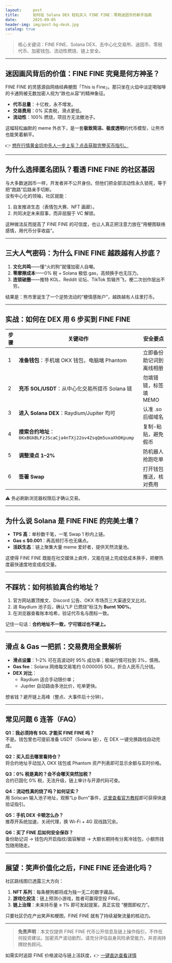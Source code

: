 ```yaml
---
layout:     post
title:      如何在 Solana DEX 轻松买入 FINE FINE：零税迷因币的新手指南
date:       2025-09-05
header-img: img/post-bg-desk.jpg
catalog: true
---
```


> 核心关键词：FINE FINE、Solana DEX、去中心化交易所、迷因币、零税代币、加密钱包、流动性燃烧、链上安全。

---

## 迷因画风背后的价值：FINE FINE 究竟是何方神圣？

FINE FINE 的灵感源自网络经典梗图「This is Fine」。那只坐在火焰中淡定喝咖啡的卡通狗被无数加密人视为“跌也从容”的精神象征。  
- **代币总量**：十亿枚，永不增发。  
- **交易费用**：0% 买卖税，滑点更低。  
- **流动性**：100% 燃烧，项目方无法撤池子。  

这幅轻松幽默的 meme 外衣下，是一套**极致简洁、极度透明**的代币模型，让熊市也能笑着躺平。

👉 [想在行情黄金坑中先人一步上车？点击获取完整买币指引。](https://okxdog.com/)

---

## 为什么选择匿名团队？看透 FINE FINE 的社区基因

与大多数迷因币一样，开发者并不公开身份。但他们把全部流动性永久锁死，等于把“跑路”后路亲手切断。  
没有中心化的领袖，社区就能：  
1. 自发推进生态（表情包大赛、NFT 画廊）。  
2. 共同决定未来叙事，而非屈服于 VC 解锁。  

这种做法反而提高了 FINE FINE 的可信度，也让人真正把注意力放在“用梗图联络感情，用代币分享收益”。

---

## 三大人气密码：为什么 FINE FINE 越跌越有人抄底？

1. **文化共鸣**——懂“火的狗”就懂加密人自嘲。  
2. **零摩擦成本**——0% 税 + Solana 极低 gas，高频换手也无压力。  
3. **连锁破圈**——推特 KOL、Reddit 论坛、TikTok 剪辑齐飞，梗二次创作层出不穷。  

结果是：熊市里诞生了一个逆势流动的“梗情感账户”，越跌越有人往里打币。

---

## 实战：如何在 DEX 用 6 步买到 FINE FINE

| 步骤 | 关键动作 | 安全要点 |
|---|---|---|
|1| **准备钱包**：手机端 OKX 钱包，电脑端 Phantom | 立即备份助记词到离线相册 |
|2| **充币 SOL/USDT**：从中心化交易所提币 Solana 链 | 勿填错链，标签填 MEMO |
|3| **进入 Solana DEX**：Raydium/Jupiter 均可 | 认准 .so 后缀域名 |
|4| **搜索合约地址**：`6KxBGkBLFzJScaCja4nTXj22ov4ZsqQm5uxaXhDKpump` | 复制-粘贴，避免假币 |
|5| **调整滑点 1–2%** | 防机器人抢跑吃单 |
|6| **签署 Swap** | 打开钱包推送，核对费用 |

⚠️ 务必刷新浏览器权限后才确认交易。

---

## 为什么说 Solana 是 FINE FINE 的完美土壤？

- **TPS 高**：单秒数千笔，一笔 Swap 1 秒内上链。  
- **Gas ≤ $0.001**：再高频打币也无痛点。  
- **活跃生态**：链上聚集大量 meme 爱好者，提供天然流量池。  

这使得 FINE FINE 既能在社交媒体上疯传，又能在链上完成低成本换手，把梗热度最快速度地变成成交量。

---

## 不踩坑：如何核验真合约地址？

1. 官方网站置顶推文、Discord 公告、OKX 市场页三大渠道交叉比对。  
2. 进 Raydium 池子后，确认“LP 已燃烧”标注为 **Burnt 100%**。  
3. 在浏览器查看账本哈希，验证代币名与图标一致。

记住一句话：**合约地址不一致，宁可错过也不硬上。**

---

## 滑点 & Gas 一把抓：交易费用全景解析

- **滑点设置**：1–2% 可在高波动时 95% 成功率；极端行情可拉到 3%，慎用。  
- **Gas fee**：Solana 网络每交易笔约 0.000005 SOL，折合人民币几分钱。  
- **DEX 对比**：  
  - Raydium 适合手动限价单；  
  - Jupiter 自动路由多池比价，吃单更快。  

想省钱？避开链上高峰（整点、大事件后十分钟）。

---

## 常见问题 6 连答（FAQ）

**Q1：我必须持有 SOL 才能买 FINE FINE 吗？**  
不是。钱包里也可提前准备 USDT（Solana 链），在 DEX 一键兑换路线自动完成。

**Q2：买入后去哪里看持仓？**  
将合约地址手动加入 OKX 钱包或 Phantom 资产列表即可显示余额与实时价格。

**Q3：0% 税是真的？会不会哪天突然加税？**  
合约已固化 0% 税，无法升级，链上审计与开源代码可查。

**Q4：流动性真的烧了吗？如何证实？**  
用 Solscan 输入池子地址，观察“Lp Burn”事件，[这里查看官方教程](https://okxdog.com/)即可获得快速验证指引。

**Q5：手机 DEX 卡顿怎么办？**  
推荐开系统加速，关闭代理，换 Wi-Fi + 4G 双线路冗余。

**Q6：买了 FINE 后如何安全保存？**  
备份助记词 → 钱包内开启指纹/面容解锁 → 大额长期持有分离冷钱包，小额热钱包随用随走。

---

## 展望：笑声价值化之后，FINE FINE 还会进化吗？

社区路线图已透露三大方向：  
1. **NFT 系列**：每条梗狗都将成为独一无二的数字藏品。  
2. **游戏化投注**：链上预测小游戏，胜者可赢得空投 FINE。  
3. **链上治理**：未来持币量 ≥ 1% 即可发起提案，真正实现 “梗图即权力”。

只要社区仍在产出笑声和梗图，FINE FINE 就有了持续凝聚流量的核动力。

---

> **免责声明**：本文仅提供 FINE FINE 代币公开信息及链上操作指引，不作任何投资建议。加密资产波动剧烈，请充分评估自身风险承受能力，并咨询持牌财务顾问。

如需实时追踪 FINE 价格波动与链上活跃度，👉 [一键直达查看详情](https://okxdog.com/)